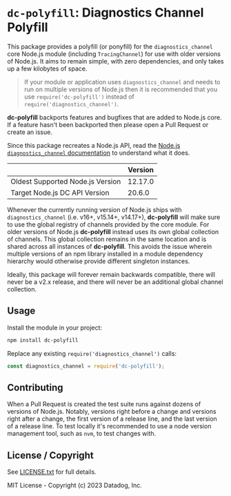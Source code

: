 # `dc-polyfill`: Diagnostics Channel Polyfill

This package provides a polyfill (or ponyfill) for the `diagnostics_channel` core Node.js module (including `TracingChannel`) for use with older versions of Node.js. It aims to remain simple, with zero dependencies, and only takes up a few kilobytes of space.

> If your module or application uses `diagnostics_channel` and needs to run on multiple versions of Node.js then it is recommended that you use `require('dc-polyfill')` instead of `require('diagnostics_channel')`.

**dc-polyfill** backports features and bugfixes that are added to Node.js core. If a feature hasn't been backported then please open a Pull Request or create an issue.

Since this package recreates a Node.js API, read the [Node.js `diagnostics_channel` documentation](https://nodejs.org/dist/latest-v20.x/docs/api/diagnostics_channel.html) to understand what it does.

|                                  | Version |
|----------------------------------|---------|
| Oldest Supported Node.js Version | 12.17.0 |
| Target Node.js DC API Version    | 20.6.0  |

Whenever the currently running version of Node.js ships with `diagnostics_channel` (i.e. v16+, v15.14+, v14.17+), **dc-polyfill** will make sure to use the global registry of channels provided by the core module. For older versions of Node.js **dc-polyfill** instead uses its own global collection of channels. This global collection remains in the same location and is shared across all instances of **dc-polyfill**. This avoids the issue wherein multiple versions of an npm library installed in a module dependency hierarchy would otherwise provide different singleton instances.

Ideally, this package will forever remain backwards compatible, there will never be a v2.x release, and there will never be an additional global channel collection.


## Usage

Install the module in your project:

```sh
npm install dc-polyfill
```

Replace any existing `require('diagnostics_channel')` calls:

```javascript
const diagnostics_channel = require('dc-polyfill');
```


## Contributing

When a Pull Request is created the test suite runs against dozens of versions of Node.js. Notably, versions right before a change and versions right after a change, the first version of a release line, and the last version of a release line. To test locally it's recommended to use a node version management tool, such as `nvm`, to test changes with.


## License / Copyright

See [LICENSE.txt](LICENSE.txt) for full details.

MIT License - Copyright (c) 2023 Datadog, Inc.
